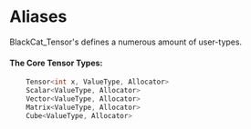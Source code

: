 # Aliases 

BlackCat_Tensor's defines a numerous amount of user-types. 

#### The Core Tensor Types: 
```cpp  
    Tensor<int x, ValueType, Allocator> 
    Scalar<ValueType, Allocator>
    Vector<ValueType, Allocator>
    Matrix<ValueType, Allocator>
    Cube<ValueType, Allocator>
```
